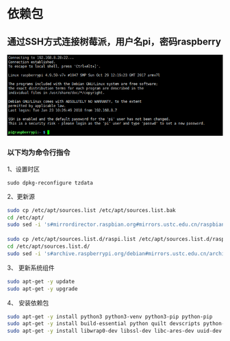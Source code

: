 # 依赖包

## 通过SSH方式连接树莓派，用户名pi，密码raspberry
![](https://github.com/huangqian8/homeassistant/blob/dev/screenshots/ssh.png)

### 以下均为命令行指令
1、设置时区
```
sudo dpkg-reconfigure tzdata
```
2、更新源
``` bash
sudo cp /etc/apt/sources.list /etc/apt/sources.list.bak
cd /etc/apt/
sudo sed -i 's#mirrordirector.raspbian.org#mirrors.ustc.edu.cn/raspbian#g' sources.list

sudo cp /etc/apt/sources.list.d/raspi.list /etc/apt/sources.list.d/raspi.list.bak
cd /etc/apt/sources.list.d/
sudo sed -i 's#archive.raspberrypi.org/debian#mirrors.ustc.edu.cn/archive.raspberrypi.org#g' raspi.list
```
3、 更新系统组件
``` bash
sudo apt-get -y update
sudo apt-get -y upgrade
```
4、 安装依赖包
``` bash
sudo apt-get -y install python3 python3-venv python3-pip python-pip
sudo apt-get -y install build-essential python quilt devscripts python-setuptools
sudo apt-get -y install libwrap0-dev libssl-dev libc-ares-dev uuid-dev xsltproc
```
